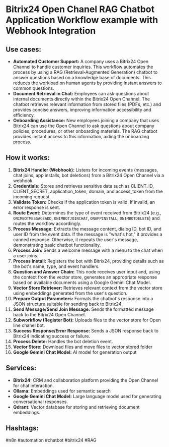 # Bitrix24 Open Chanel RAG Chatbot Application Workflow example with Webhook Integration

## Use cases:

- **Automated Customer Support:**  A company uses a Bitrix24 Open Channel to handle customer inquiries. This workflow automates the process by using a RAG (Retrieval-Augmented Generation) chatbot to answer questions based on a knowledge base of documents. This reduces the workload on human agents by providing instant answers to common questions.
- **Document Retrieval in Chat:** Employees can ask questions about internal documents directly within the Bitrix24 Open Channel.  The chatbot retrieves relevant information from stored files (PDFs, etc.) and provides concise answers, improving information accessibility and efficiency.
- **Onboarding Assistance:**  New employees joining a company that uses Bitrix24 can use the Open Channel to ask questions about company policies, procedures, or other onboarding materials. The RAG chatbot provides instant access to this information, aiding the onboarding process.

## How it works:

1. **Bitrix24 Handler (Webhook):** Listens for incoming events (messages, chat joins, app installs, bot deletions) from a Bitrix24 Open Channel via a webhook.
2. **Credentials:** Stores and retrieves sensitive data such as CLIENT_ID, CLIENT_SECRET, application_token, domain, and access_token from the incoming request.
3. **Validate Token:** Checks if the application token is valid. If invalid, an error response is sent.
4. **Route Event:** Determines the type of event received from Bitrix24 (e.g., `ONIMBOTMESSAGEADD`, `ONIMBOTJOINCHAT`, `ONAPPINSTALL`, `ONIMBOTDELETE`) and routes the workflow accordingly.
5. **Process Message:** Extracts the message content, dialog ID, bot ID, and user ID from the event data. If the message is "what's hot," it provides a canned response. Otherwise, it repeats the user's message, demonstrating basic chatbot functionality.
6. **Process Join:** Sends a welcome message with a menu to the chat when a user joins.
7. **Process Install:** Registers the bot with Bitrix24, providing details such as the bot's name, type, and event handlers.
8. **Question and Answer Chain:** This node receives user input and, using the context from the vector store, generates an appropriate response based on available documents using a Google Gemini Chat Model.
9. **Vector Store Retriever:** Retrieves relevant context from the vector store using embeddings generated from the user's question.
10. **Prepare Output Parameters:** Formats the chatbot's response into a JSON structure suitable for sending back to Bitrix24.
11. **Send Message/Send Join Message:** Sends the formatted message back to the Bitrix24 Open Channel.
12. **Subworkflow (Register Bot):** Uploads files to the vector store for Open line chanel bot.
13. **Success Response/Error Response:** Sends a JSON response back to Bitrix24 indicating success or failure.
14. **Process Delete:** Handles the bot deletion event.
15. **Vector Store:** Download files and move files to vector stored folder
16. **Google Gemini Chat Model:** AI model for generation output

## Services:

- **Bitrix24:** CRM and collaboration platform providing the Open Channel for chat interaction.
- **Ollama:** Embeddings used for semantic search
- **Google Gemini Chat Model:** Large language model used for generating conversational responses.
- **Qdrant:** Vector database for storing and retrieving document embeddings.

## Hashtags:

#n8n #automation #chatbot #bitrix24 #RAG
